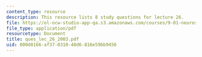 ```yaml
---
content_type: resource
description: This resource lists 8 study questions for lecture 26.
file: https://ol-ocw-studio-app-qa.s3.amazonaws.com/courses/9-01-neuroscience-and-behavior-fall-2003/000d8166af37031040d6816e59bb9456_ques_lec_26_2003.pdf
file_type: application/pdf
resourcetype: Document
title: ques_lec_26_2003.pdf
uid: 000d8166-af37-0310-40d6-816e59bb9456
---
```

